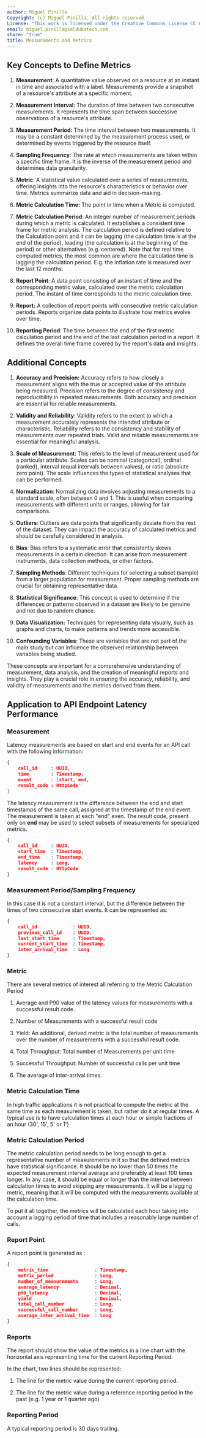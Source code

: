 ```yaml
---
author: Miguel Pinilla
Copyright: (c) Miguel Pinilla, All rights reserved
License: "This work is licensed under the Creative Commons License CC BY-NC-SA 4.0: https://creativecommons.org/licenses/by-nc-sa/4.0/"
email: miguel.pinilla@saldubatech.com
share: "true"
title: Measurements and Metrics
---
```


## Key Concepts to Define Metrics

1. **Measurement**: A quantitative value observed on a resource at an
    instant in time and associated with a label. Measurements provide a
    snapshot of a resource\'s attribute at a specific moment.

2. **Measurement Interval**: The duration of time between two
    consecutive measurements. It represents the time span between
    successive observations of a resource\'s attribute.

3. **Measurement Period:** The time interval between two measurements.
    It may be a constant determined by the measurement process used, or
    determined by events triggered by the resource itself.

4. **Sampling Frequency**: The rate at which measurements are taken
    within a specific time frame. It is the inverse of the measurement
    period and determines data granularity.

5. **Metric**: A statistical value calculated over a series of
    measurements, offering insights into the resource\'s characteristics
    or behavior over time. Metrics summarize data and aid in
    decision-making.

6. **Metric Calculation Time:** The point in time when a Metric is
    computed.

7. **Metric Calculation Period**: An integer number of measurement
    periods during which a metric is calculated. It establishes a
    consistent time frame for metric analysis. The calculation period is
    defined relative to the Calculation point and it can be lagging (the
    calculation time is at the end of the period), leading (the
    calculation is at the beginning of the period) or other alternatives
    (e.g. centered). Note that for real time computed metrics, the most
    common are where the calculation time is lagging the calculation
    period. E.g. the inflation rate is measured over the last 12 months.

8. **Report Point**: A data point consisting of an instant of time and
    the corresponding metric value, calculated over the metric
    calculation period. The instant of time corresponds to the metric
    calculation time.

9. **Report:** A collection of report points with consecutive metric
    calculation periods. Reports organize data points to illustrate how
    metrics evolve over time.

10. **Reporting Period**: The time between the end of the first metric
    calculation period and the end of the last calculation period in a
    report. It defines the overall time frame covered by the report\'s
    data and insights.

## Additional Concepts

1. **Accuracy and Precision:** Accuracy refers to how closely a
    measurement aligns with the true or accepted value of the attribute
    being measured. Precision refers to the degree of consistency and
    reproducibility in repeated measurements. Both accuracy and
    precision are essential for reliable measurements.

2. **Validity and Reliability**: Validity refers to the extent to which
    a measurement accurately represents the intended attribute or
    characteristic. Reliability refers to the consistency and stability
    of measurements over repeated trials. Valid and reliable
    measurements are essential for meaningful analysis.

3. **Scale of Measurement**: This refers to the level of measurement
    used for a particular attribute. Scales can be nominal
    (categorical), ordinal (ranked), interval (equal intervals between
    values), or ratio (absolute zero point). The scale influences the
    types of statistical analyses that can be performed.

4. **Normalization**: Normalizing data involves adjusting measurements
    to a standard scale, often between 0 and 1. This is useful when
    comparing measurements with different units or ranges, allowing for
    fair comparisons.

5. **Outliers**: Outliers are data points that significantly deviate
    from the rest of the dataset. They can impact the accuracy of
    calculated metrics and should be carefully considered in analysis.

6. **Bias**: Bias refers to a systematic error that consistently skews
    measurements in a certain direction. It can arise from measurement
    instruments, data collection methods, or other factors.

7. **Sampling Methods**: Different techniques for selecting a subset
    (sample) from a larger population for measurement. Proper sampling
    methods are crucial for obtaining representative data.

8. **Statistical Significance**: This concept is used to determine if
    the differences or patterns observed in a dataset are likely to be
    genuine and not due to random chance.

9. **Data Visualization:** Techniques for representing data visually,
    such as graphs and charts, to make patterns and trends more
    accessible.

10. **Confounding Variables**: These are variables that are not part of
    the main study but can influence the observed relationship between
    variables being studied.

These concepts are important for a comprehensive understanding of
measurement, data analysis, and the creation of meaningful reports and
insights. They play a crucial role in ensuring the accuracy,
reliability, and validity of measurements and the metrics derived from
them.

## Application to API Endpoint Latency Performance

### Measurement

Latency measurements are based on start and end events for an API call
with the following information:

```json
{
    call_id     : UUID,
    time        : Timestamp,
    event       : [start, end,
    result_code : HttpCode"
}
```

The latency measurement is the difference between the end and start
timestamps of the same call, assigned at the timestamp of the end event.
The measurement is taken at each "end" even. The result code, present
only on **end** may be used to select subsets of measurements for
specialized metrics.

```json
{
    call_id     : UUID,
    start_time  : Timestamp,
    end_time    : Timestamp,
    latency     : Long,
    result_code : HttpCode
}
```

### Measurement Period/Sampling Frequency

In this case it is not a constant interval, but the difference between the times of two consecutive start events. It can be represented as:

```json
{
    call_id             : UUID,
    previous_call_id    : UUID,
    last_start_time     : Timestamp,
    current_start_time  : Timestamp,
    inter_arrival_time  : Long
}
```

### Metric

There are several metrics of interest all referring to the Metric
Calculation Period

1. Average and P90 value of the latency values for measurements with a
    successful result code.

2. Number of Measurements with a successful result code

3. Yield: An additional, derived metric is the total number of
    measurements over the number of measurements with a successful
    result code.

4. Total Throughput: Total number of Measurements per unit time

5. Successful Throughput: Number of successful calls per unit time

6. The average of inter-arrival times.

### Metric Calculation Time

In high traffic applications it is not practical to compute the metric
at the same time as each measurement is taken, but rather do it at
regular times. A typical use is to have calculation times at each hour
or simple fractions of an hour (30', 15', 5' or 1')

### Metric Calculation Period

The metric calculation period needs to be long enough to get a
representative number of measurements in it so that the defined metrics
have statistical significance. It should be no lower than 50 times the
expected measurement interval average and preferably at least 100 times
longer. In any case, it should be equal or longer than the interval
between calculation times to avoid skipping any measurements. It will be
a lagging metric, meaning that it will be computed with the measurements
available at the calculation time.

To put it all together, the metrics will be calculated each hour taking
into account a lagging period of time that includes a reasonably large
number of calls.

### Report Point

A report point is generated as :

```json
{
    metric_time                 : Timestamp,
    metric_period               : Long,
    number_of_measurements      : Long,
    average_latency             : Decimal,
    p90_latency                 : Decimal,
    yield                       : Decimal,
    total_call_number           : Long,
    successful_call_number      : Long,
    average_inter_arrival_time  : Long
}
```

### Reports

The report should show the value of the metrics in a line chart with the
horizontal axis representing time for the current Reporting Period.

In the chart, two lines should be represented:

1. The line for the metric value during the current reporting period.

2. The line for the metric value during a reference reporting period in
    the past (e.g. 1 year or 1 quarter ago)

### Reporting Period

A typical reporting period is 30 days trailing.

